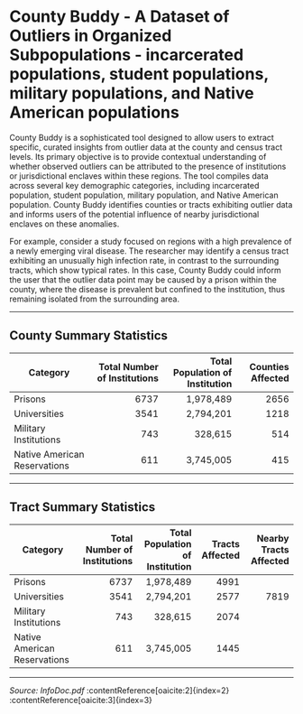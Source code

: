 # County Buddy - A Dataset of Outliers in Organized Subpopulations - incarcerated populations, student populations, military populations, and Native American populations

County Buddy is a sophisticated tool designed to allow users to extract specific, curated insights from outlier data at the county and census tract levels. Its primary objective is to provide contextual understanding of whether observed outliers can be attributed to the presence of institutions or jurisdictional enclaves within these regions. The tool compiles data across several key demographic categories, including incarcerated population, student population, military population, and Native American population. County Buddy identifies counties or tracts exhibiting outlier data and informs users of the potential influence of nearby jurisdictional enclaves on these anomalies.

For example, consider a study focused on regions with a high prevalence of a newly emerging viral disease. The researcher may identify a census tract exhibiting an unusually high infection rate, in contrast to the surrounding tracts, which show typical rates. In this case, County Buddy could inform the user that the outlier data point may be caused by a prison within the county, where the disease is prevalent but confined to the institution, thus remaining isolated from the surrounding area.

---

## County Summary Statistics

| Category                     | Total Number of Institutions | Total Population of Institution | Counties Affected |
|------------------------------|------------------------------:|---------------------------------:|------------------:|
| Prisons                      |                          6737 |                         1,978,489 |              2656 |
| Universities                 |                          3541 |                         2,794,201 |              1218 |
| Military Institutions        |                           743 |                           328,615 |               514 |
| Native American Reservations |                           611 |                         3,745,005 |               415 |

---

## Tract Summary Statistics

| Category                     | Total Number of Institutions | Total Population of Institution | Tracts Affected | Nearby Tracts Affected |
|------------------------------|------------------------------:|---------------------------------:|----------------:|-----------------------:|
| Prisons                      |                          6737 |                         1,978,489 |             4991 |                        |
| Universities                 |                          3541 |                         2,794,201 |             2577 |                   7819 |
| Military Institutions        |                           743 |                           328,615 |             2074 |                        |
| Native American Reservations |                           611 |                         3,745,005 |             1445 |                        |

---

*Source: InfoDoc.pdf* :contentReference[oaicite:2]{index=2}&#8203;:contentReference[oaicite:3]{index=3}
